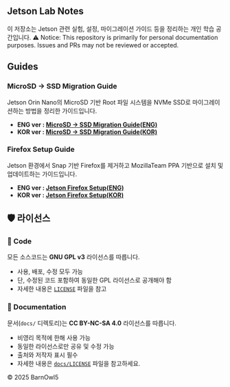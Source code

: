 ## Jetson Lab Notes

이 저장소는 Jetson 관련 실험, 설정, 마이그레이션 가이드 등을 정리하는 개인 학습 공간입니다.
⚠️ Notice: This repository is primarily for personal documentation purposes. Issues and PRs may not be reviewed or accepted.


## Guides

### MicroSD -> SSD Migration Guide
Jetson Orin Nano의 MicroSD 기반 Root 파일 시스템을 NVMe SSD로 마이그레이션하는 방법을 정리한 가이드입니다.

- **ENG ver : [MicroSD -> SSD Migration Guide(ENG)](./docs/ENG/migration_guide(ENG).md)**
- **KOR ver : [MicroSD -> SSD Migration Guide(KOR)](./docs/ENG/migration_guide(KOR).md)**  

### Firefox Setup Guide
Jetson 환경에서 Snap 기반 Firefox를 제거하고 MozillaTeam PPA 기반으로 설치 및 업데이트하는 가이드입니다.
- **ENG ver : [Jetson Firefox Setup(ENG)](./docs/jetson_firefox-setup(ENG).md)**
- **KOR ver : [Jetson Firefox Setup(KOR)](./docs/jetson_firefox-setup(KOR).md)**  


## 🛡️ 라이선스

### 🔧 Code
모든 소스코드는 **GNU GPL v3** 라이선스를 따릅니다.

- 사용, 배포, 수정 모두 가능
- 단, 수정된 코드 포함하여 동일한 GPL 라이선스로 공개해야 함
- 자세한 내용은 [`LICENSE`](./LICENSE) 파일을 참고

### 📄 Documentation
문서(`docs/` 디렉토리)는 **CC BY-NC-SA 4.0** 라이선스를 따릅니다.  
- 비영리 목적에 한해 사용 가능
- 동일한 라이선스로만 공유 및 수정 가능
- 출처와 저작자 표시 필수 
- 자세한 내용은 [`docs/LICENSE`](./docs/LICENSE) 파일을 참고하세요.
  
© 2025 BarnOwl5
